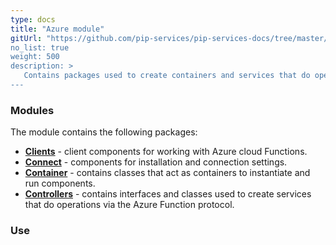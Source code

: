 ```yaml
---
type: docs
title: "Azure module"
gitUrl: "https://github.com/pip-services/pip-services-docs/tree/master/content/en/v4/toolkit_api/node/azure)
no_list: true
weight: 500
description: > 
   Contains packages used to create containers and services that do operations via the Azure Function protocol.
---
```



### Modules

The module contains the following packages:

- [**Clients**](clients) - client components for working with Azure cloud Functions.
- [**Connect**](connect) - components for installation and connection settings.
- [**Container**](containers) - contains classes that act as containers to instantiate and run components.
- [**Controllers**](controllers) - contains interfaces and classes used to create services that do operations via the Azure Function protocol.


### Use

